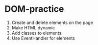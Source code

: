 # DOM-practice
1) Create and delete elements on the page
2) Make HTML dynamic
3) Add classes to elements
4) Use EventHandler for elements
